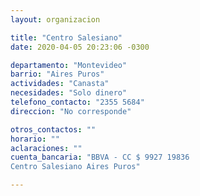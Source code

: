 ```yaml
---
layout: organizacion

title: "Centro Salesiano"
date: 2020-04-05 20:23:06 -0300

departamento: "Montevideo"
barrio: "Aires Puros"
actividades: "Canasta"
necesidades: "Solo dinero"
telefono_contacto: "2355 5684"
direccion: "No corresponde"

otros_contactos: ""
horario: ""
aclaraciones: ""
cuenta_bancaria: "BBVA - CC $ 9927 19836
Centro Salesiano Aires Puros"

---
```

